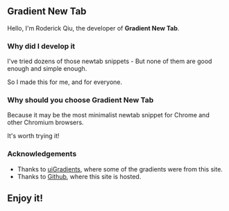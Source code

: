 ## Gradient New Tab
Hello, I'm Roderick Qiu, the developer of **Gradient New Tab**.

### Why did I develop it
I've tried dozens of those newtab snippets - But none of them are good enough and simple enough.

So I made this for me, and for everyone.

### Why should you choose Gradient New Tab
Because it may be the most minimalist newtab snippet for Chrome and other Chromium browsers.

It's worth trying it!

### Acknowledgements
- Thanks to [uiGradients](https://uigradients.com), where some of the gradients were from this site.
- Thanks to [Github](https://github.com), where this site is hosted.

## Enjoy it!
